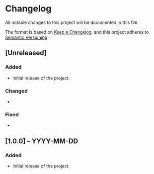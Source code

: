 # Changelog

All notable changes to this project will be documented in this file.

The format is based on [Keep a Changelog](https://keepachangelog.com/en/1.0.0/), and this project adheres to [Semantic Versioning](https://semver.org/spec/v2.0.0.html).

## [Unreleased]

### Added
- Initial release of the project.

### Changed
- 

### Fixed
- 

## [1.0.0] - YYYY-MM-DD

### Added
- Initial release of the project. 